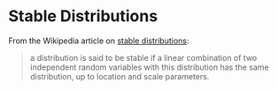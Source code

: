 # Stable Distributions

From the Wikipedia article on
[stable distributions](https://en.wikipedia.org/wiki/Stable_distribution):
> a distribution is said to be stable if a linear combination of two independent
> random variables with this distribution has the same distribution, up to
> location and scale parameters.

